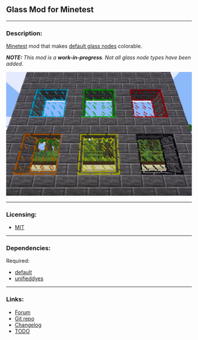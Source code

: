 ## Glass Mod for Minetest

---
### Description:

[Minetest][] mod that makes [default glass nodes][default] colorable.

***NOTE:*** *This mod is a **work-in-progress**. Not all glass node types have been added.*

![screenshot](screenshot.png)

--------------
### Licensing:

- [MIT](LICENSE.txt)

-----------------
### Dependencies:

Required:
- [default][]
- [unifieddyes][]

----------
### Links:

- [Forum](https://forum.minetest.net/viewtopic.php?t=18307)
- [Git repo](https://github.com/AntumMT/mod-glass)
- [Changelog](changelog.txt)
- [TODO](TODO.txt)


[Minetest]: http://www.minetest.net/

[default]: https://github.com/minetest/minetest_game/blob/master/mods/default
[unifieddyes]: https://forum.minetest.net/viewtopic.php?t=2178
